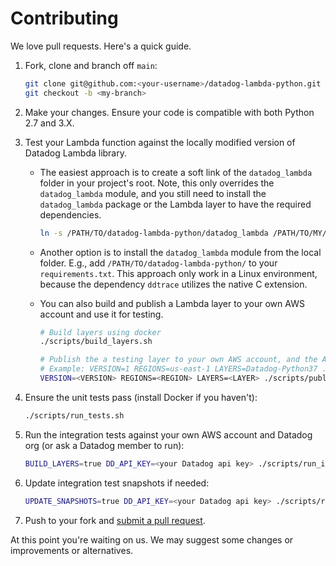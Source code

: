 # Contributing

We love pull requests. Here's a quick guide.

1. Fork, clone and branch off `main`:
    ```bash
    git clone git@github.com:<your-username>/datadog-lambda-python.git
    git checkout -b <my-branch>
    ```
1. Make your changes. Ensure your code is compatible with both Python 2.7 and 3.X. 
1. Test your Lambda function against the locally modified version of Datadog Lambda library.
   * The easiest approach is to create a soft link of the `datadog_lambda` folder in your project's root. Note, this only overrides the `datadog_lambda` module, and you still need to install the `datadog_lambda` package or the Lambda layer to have the required dependencies.

     ```bash
     ln -s /PATH/TO/datadog-lambda-python/datadog_lambda /PATH/TO/MY/PROJECT
     ```
   * Another option is to install the `datadog_lambda` module from the local folder. E.g., add `/PATH/TO/datadog-lambda-python/` to your `requirements.txt`. This approach only work in a Linux environment, because the dependency `ddtrace` utilizes the native C extension.
   * You can also build and publish a Lambda layer to your own AWS account and use it for testing.

     ```bash
     # Build layers using docker
     ./scripts/build_layers.sh

     # Publish the a testing layer to your own AWS account, and the ARN will be returned
     # Example: VERSION=1 REGIONS=us-east-1 LAYERS=Datadog-Python37 ./scripts/publish_layers.sh
     VERSION=<VERSION> REGIONS=<REGION> LAYERS=<LAYER> ./scripts/publish_layers.sh
     ```

1. Ensure the unit tests pass (install Docker if you haven't):
    ```bash
    ./scripts/run_tests.sh
    ```
1. Run the integration tests against your own AWS account and Datadog org (or ask a Datadog member to run):
   ```bash
   BUILD_LAYERS=true DD_API_KEY=<your Datadog api key> ./scripts/run_integration_tests.sh
   ```
1. Update integration test snapshots if needed:
   ```bash
   UPDATE_SNAPSHOTS=true DD_API_KEY=<your Datadog api key> ./scripts/run_integration_tests.sh
   ```
1. Push to your fork and [submit a pull request][pr].

[pr]: https://github.com/your-username/datadog-lambda-python/compare/DataDog:main...main

At this point you're waiting on us. We may suggest some changes or improvements or alternatives.
